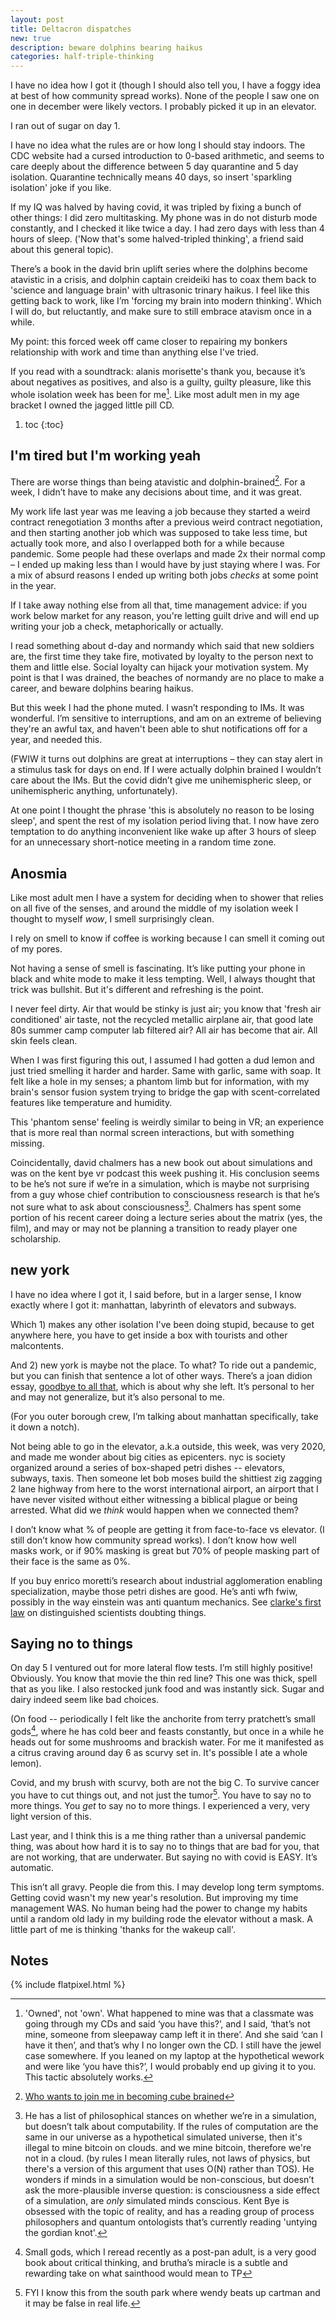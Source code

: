 ```yaml
---
layout: post
title: Deltacron dispatches
new: true
description: beware dolphins bearing haikus
categories: half-triple-thinking
---
```


I have no idea how I got it (though I should also tell you, I have a foggy idea at best of how community spread works).
None of the people I saw one on one in december were likely vectors.
I probably picked it up in an elevator.

I ran out of sugar on day 1.

I have no idea what the rules are or how long I should stay indoors.
The CDC website had a cursed introduction to 0-based arithmetic, and seems to care deeply about the difference between 5 day quarantine and 5 day isolation.
Quarantine technically means 40 days, so insert 'sparkling isolation' joke if you like.

If my IQ was halved by having covid, it was tripled by fixing a bunch of other things:
I did zero multitasking.
My phone was in do not disturb mode constantly, and I checked it like twice a day.
I had zero days with less than 4 hours of sleep.
('Now that's some halved-tripled thinking', a friend said about this general topic).

There’s a book in the david brin uplift series where the dolphins become atavistic in a crisis, and dolphin captain creideiki has to coax them back to 'science and language brain' with ultrasonic trinary haikus.
I feel like this getting back to work, like I’m 'forcing my brain into modern thinking'.
Which I will do, but reluctantly, and make sure to still embrace atavism once in a while.

My point: this forced week off came closer to repairing my bonkers relationship with work and time than anything else I've tried.

If you read with a soundtrack: alanis morisette's thank you, because it’s about negatives as positives, and also is a guilty, guilty pleasure, like this whole isolation week has been for me[^guilty].
Like most adult men in my age bracket I owned the jagged little pill CD.

[^guilty]: 'Owned', not 'own'. What happened to mine was that a classmate was going through my CDs and said ‘you have this?’, and I said, ‘that’s not mine, someone from sleepaway camp left it in there’. And she said ‘can I have it then’, and that’s why I no longer own the CD. I still have the jewel case somewhere. If you leaned on my laptop at the hypothetical wework and were like ‘you have this?’, I would probably end up giving it to you. This tactic absolutely works.

1. toc
{:toc}

## I'm tired but I'm working yeah

There are worse things than being atavistic and dolphin-brained[^cube].
For a week, I didn’t have to make any decisions about time, and it was great.

[^cube]: [Who wants to join me in becoming cube brained](https://twitter.com/dilettanterypod/status/1406458667700867077)

My work life last year was me leaving a job because they started a weird contract renegotiation 3 months after a previous weird contract negotiation, and then starting another job which was supposed to take less time, but actually took more, and also I overlapped both for a while because pandemic.
Some people had these overlaps and made 2x their normal comp – I ended up making less than I would have by just staying where I was.
For a mix of absurd reasons I ended up writing both jobs *checks* at some point in the year.

If I take away nothing else from all that, time management advice:
if you work below market for any reason, you're letting guilt drive and will end up writing your job a check, metaphorically or actually.

I read something about d-day and normandy which said that new soldiers are, the first time they take fire, motivated by loyalty to the person next to them and little else.
Social loyalty can hijack your motivation system.
My point is that I was drained, the beaches of normandy are no place to make a career, and beware dolphins bearing haikus.

But this week I had the phone muted.
I wasn’t responding to IMs. It was wonderful.
I’m sensitive to interruptions, and am on an extreme of believing they're an awful tax, and haven't been able to shut notifications off for a year, and needed this.

(FWIW it turns out dolphins are great at interruptions – they can stay alert in a stimulus task for days on end. If I were actually dolphin brained I wouldn’t care about the IMs. But the covid didn’t give me unihemispheric sleep, or unihemispheric anything, unfortunately).

At one point I thought the phrase 'this is absolutely no reason to be losing sleep', and spent the rest of my isolation period living that.
I now have zero temptation to do anything inconvenient like wake up after 3 hours of sleep for an unnecessary short-notice meeting in a random time zone.

## Anosmia

Like most adult men I have a system for deciding when to shower that relies on all five of the senses, and around the middle of my isolation week I thought to myself *wow*, I smell surprisingly clean.

I rely on smell to know if coffee is working because I can smell it coming out of my pores.

Not having a sense of smell is fascinating.
It’s like putting your phone in black and white mode to make it less tempting.
Well, I always thought that trick was bullshit.
But it's different and refreshing is the point.

I never feel dirty.
Air that would be stinky is just air; you know that 'fresh air conditioned' air taste, not the recycled metallic airplane air, that good late 80s summer camp computer lab filtered air?
All air has become that air.
All skin feels clean.

When I was first figuring this out, I assumed I had gotten a dud lemon and just tried smelling it harder and harder.
Same with garlic, same with soap.
It felt like a hole in my senses; a phantom limb but for information, with my brain's sensor fusion system trying to bridge the gap with scent-correlated features like temperature and humidity.

This 'phantom sense' feeling is weirdly similar to being in VR; an experience that is more real than normal screen interactions, but with something missing.

Coincidentally, david chalmers has a new book out about simulations and was on the kent bye vr podcast this week pushing it. His conclusion seems to be he’s not sure if we’re in a simulation, which is maybe not surprising from a guy whose chief contribution to consciousness research is that he’s not sure what to ask about consciousness[^order-n].
Chalmers has spent some portion of his recent career doing a lecture series about the matrix (yes, the film), and may or may not be planning a transition to ready player one scholarship.

[^order-n]: He has a list of philosophical stances on whether we’re in a simulation, but doesn’t talk about computability. If the rules of computation are the same in our universe as a hypothetical simulated universe, then it's illegal to mine bitcoin on clouds. and we mine bitcoin, therefore we're not in a cloud. (by rules I mean literally rules, not laws of physics, but there's a version of this argument that uses O(N) rather than TOS). He wonders if minds in a simulation would be non-conscious, but doesn’t ask the more-plausible inverse question: is consciousness a side effect of a simulation, are *only* simulated minds conscious. Kent Bye is obsessed with the topic of reality, and has a reading group of process philosophers and quantum ontologists that’s currently reading 'untying the gordian knot'.

## new york

I have no idea where I got it, I said before, but in a larger sense, I know exactly where I got it: manhattan, labyrinth of elevators and subways.

Which 1) makes any other isolation I've been doing stupid, because to get anywhere here, you have to get inside a box with tourists and other malcontents.

And 2) new york is maybe not the place. To what? To ride out a pandemic, but you can finish that sentence a lot of other ways. There’s a joan didion essay, [goodbye to all that](https://essaysspring13.qwriting.qc.cuny.edu/files/2013/04/Joan-Didion-Goodbye-to-All-That.pdf),  which is about why she left.
It’s personal to her and may not generalize, but it’s also personal to me.

(For you outer borough crew, I’m talking about manhattan specifically, take it down a notch).

Not being able to go in the elevator, a.k.a outside, this week, was very 2020, and made me wonder about big cities as epicenters. 
nyc is society organized around a series of box-shaped petri dishes -- elevators, subways, taxis.
Then someone let bob moses build the shittiest zig zagging 2 lane highway from here to the worst international airport, an airport that I have never visited without either witnessing a biblical plague or being arrested.
What did we *think* would happen when we connected them?

I don’t know what % of people are getting it from face-to-face vs elevator.
(I still don’t know how community spread works).
I don’t know how well masks work, or if 90% masking is great but 70% of people masking part of their face is the same as 0%.

If you buy enrico moretti’s research about industrial agglomeration enabling specialization, maybe those petri dishes are good. He’s anti wfh fwiw, possibly in the way einstein was anti quantum mechanics.
See [clarke's first law](https://en.wikipedia.org/wiki/Clarke%27s_three_laws) on distinguished scientists doubting things.

## Saying no to things

On day 5 I ventured out for more lateral flow tests.
I’m still highly positive! Obviously.
You know that movie the thin red line? This one was thick, spell that as you like.
I also restocked junk food and was instantly sick.
Sugar and dairy indeed seem like bad choices.

(On food -- periodically I felt like the anchorite from terry pratchett’s small gods[^pratchett], where he has cold beer and feasts constantly, but once in a while he heads out for some mushrooms and brackish water. For me it manifested as a citrus craving around day 6 as scurvy set in. It's possible I ate a whole lemon).

[^pratchett]: Small gods, which I reread recently as a post-pan adult, is a very good book about critical thinking, and brutha’s miracle is a subtle and rewarding take on what sainthood would mean to TP

Covid, and my brush with scurvy, both are not the big C.
To survive cancer you have to cut things out, and not just the tumor[^cartman].
You have to say no to more things.
You *get* to say no to more things.
I experienced a very, very light version of this.

[^cartman]: FYI I know this from the south park where wendy beats up cartman and it may be false in real life.

Last year, and I think this is a me thing rather than a universal pandemic thing, was about how hard it is to say no to things that are bad for you, that are not working, that are underwater.
But saying no with covid is EASY.
It’s automatic.

This isn’t all gravy. People die from this. I may develop long term symptoms.
Getting covid wasn't my new year's resolution. But improving my time management WAS.
No human being had the power to change my habits until a random old lady in my building rode the elevator without a mask.
A little part of me is thinking 'thanks for the wakeup call'.

## Notes

{% include flatpixel.html %}
